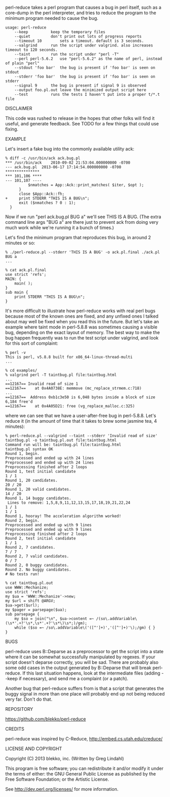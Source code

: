 perl-reduce takes a perl program that causes a bug in perl itself,
such as a core-dump in the perl interpreter, and tries to reduce the
program to the minimum program needed to cause the bug.

    usage: perl-reduce
    	--keep			keep the temporary files
    	--quiet			don't print out lots of progress reports
    	--timeout 10		sets a timeout. default is 3 seconds.
    	--valgrind		run the script under valgrind. also increases timeout to 120 seconds.
    	--taint			run the script under "perl -T"
    	--perl perl-5.6.2	use "perl-5.6.2" as the name of perl, instead of plain "perl"
    	--stdout 'foo bar'	the bug is present if 'foo bar' is seen on stdout
    	--stderr 'foo bar'	the bug is present if 'foo bar' is seen on stderr
    	--signal 9		the bug is present if signal 9 is observed
    	--output foo.pl.out	leave the minimized output script here
    	--test			runs the tests I haven't put into a proper t/*.t file

DISCLAIMER

This code was rushed to release in the hopes that other folks will
find it useful, and generate feedback. See TODO for a few things that
could use fixing.

EXAMPLE

Let's insert a fake bug into the commonly available utility ack:

    % diff -c /usr/bin/ack ack.bug.pl
    *** /usr/bin/ack	2010-09-02 21:53:04.000000000 -0700
    --- ack.bug.pl	2013-06-17 17:14:54.000000000 -0700
    ***************
    *** 101,106 ****
    --- 101,107 ----
              $nmatches = App::Ack::print_matches( $iter, $opt );
          }
          close $App::Ack::fh;
    +     print STDERR "THIS IS A BUG\n";
          exit ($nmatches ? 0 : 1);
      }
     
Now if we run "perl ack.bug.pl BUG a" we'll see THIS IS A BUG. (The
extra command line args "BUG a" are there just to prevent ack from
doing very much work while we're running it a bunch of times.)

Let's find the minimum program that reproduces this bug, in around
2 minutes or so:

    % ./perl-reduce.pl --stderr 'THIS IS A BUG' -o ack.pl.final ./ack.pl BUG a 
    ...
    
    % cat ack.pl.final
    use strict 'refs';
    MAIN: {
        main( );
    }
    sub main {
        print STDERR "THIS IS A BUG\n";
    }

It's more difficult to illustrate how perl-reduce works with real perl
bugs because most of the known ones are fixed, and any unfixed ones I
talked about may well be fixed when you read this in the future. But
let's take an example where taint mode in perl-5.8.8 was sometimes
causing a visible bug, depending on the exact layout of memory. The
best way to make the bug happen frequently was to run the test script
under valgrind, and look for this sort of complaint:

    % perl -v
    This is perl, v5.8.8 built for x86_64-linux-thread-multi
    ...
    
    % cd examples/
    % valgrind perl -T taintbug.pl file:taintbug.html
    ...
    ==12167== Invalid read of size 1
    ==12167==    at 0x4A0738E: memmove (mc_replace_strmem.c:718)
    ...
    ==12167==  Address 0xb1c3e50 is 6,048 bytes inside a block of size 6,184 free'd
    ==12167==    at 0x4A05D21: free (vg_replace_malloc.c:325)

where we can see that we have a user-after-free bug in perl-5.8.8.
Let's reduce it (in the amount of time that it takes to brew some
jasmine tea, 4 minutes):

    % perl-reduce.pl --valgrind --taint --stderr 'Invalid read of size' taintbug.pl -o taintbug.pl.out file:taintbug.html
    Command run will be: taintbug.pl file:taintbug.html
    taintbug.pl syntax OK
    Round 1, begin.
    Preprocessed and ended up with 24 lines
    Preprocessed and ended up with 24 lines
    Preprocessing finished after 2 loops
    Round 1, test initial candidate
    1 / 1
    Round 1, 20 candidates.
    20 / 20
    Round 1, 20 valid candidates.
    14 / 20
    Round 1, 14 buggy candidates.
     Lines to remove: 1,5,8,9,11,12,13,15,17,18,19,21,22,24
    1 / 1
    1 / 1
    Round 1, hooray! The acceleration algorithm worked!
    Round 2, begin.
    Preprocessed and ended up with 9 lines
    Preprocessed and ended up with 9 lines
    Preprocessing finished after 2 loops
    Round 2, test initial candidate
    1 / 1
    Round 2, 7 candidates.
    7 / 7
    Round 2, 7 valid candidates.
    0 / 7
    Round 2, 0 buggy candidates.
    Round 2. No buggy candidates.
    # No tests run!
    
    % cat taintbug.pl.out
    use WWW::Mechanize;
    use strict 'refs';
    my $ua = 'WWW::Mechanize'->new;
    my $url = shift @ARGV;
    $ua->get($url);
    my $pager = parsepage($ua);
    sub parsepage {
        my $so = join("\n", $ua->content =~ /(so\.addVariable\(\s*'.+?'\s*,\s*'.+?'\s*\)\s*;)/gm);
        while ($so =~ /so\.addVariable\('([^']+)','([^']+)'\);/gm) { }
    }

BUGS

perl-reduce uses B::Deparse as a preprocessor to get the script into a
state where it can be somewhat successfully manipulated by regexes. If
your script doesn't deparse correctly, you will be sad. There are
probably also some odd cases in the output generated by B::Deparse
that will break perl-reduce. If this last situation happens, look at
the intermediate files (adding --keep if necessary), and send me a
complaint (or a patch).

Another bug that perl-reduce suffers from is that a script that
generates the buggy signal in more than one place will probably end up
not being reduced very far. Don't do that.

REPOSITORY

https://github.com/blekko/perl-reduce

CREDITS

perl-reduce was inspired by C-Reduce, http://embed.cs.utah.edu/creduce/

LICENSE AND COPYRIGHT

Copyright (C) 2013 blekko, inc. (Written by Greg Lindahl)

This program is free software; you can redistribute it and/or modify it
under the terms of either: the GNU General Public License as published
by the Free Software Foundation; or the Artistic License.

See http://dev.perl.org/licenses/ for more information.

